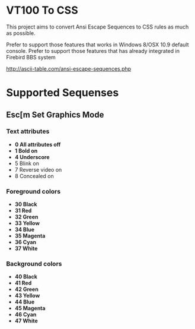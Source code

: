 VT100 To CSS
===

This project aims to convert Ansi Escape Sequences to CSS rules as much as possible.

Prefer to support those features that works in Windows 8/OSX 10.9 default console.
Prefer to support those features that has already integrated in Firebird BBS system

http://ascii-table.com/ansi-escape-sequences.php

# Supported Sequenses

## Esc[m Set Graphics Mode


### Text attributes

* __0     All attributes off__
* __1     Bold on__
* __4     Underscore__
* 5     Blink on
* 7     Reverse video on
* 8     Concealed on

### Foreground colors

* __30	Black__
* __31	Red__
* __32	Green__
* __33	Yellow__
* __34	Blue__
* __35	Magenta__
* __36	Cyan__
* __37	White__

### Background colors
* __40	Black__
* __41	Red__
* __42	Green__
* __43	Yellow__
* __44	Blue__
* __45	Magenta__
* __46	Cyan__
* __47	White__
